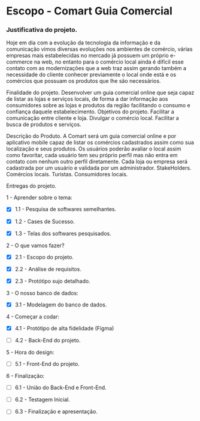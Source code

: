 # Escopo - Comart Guia Comercial

### Justificativa do projeto.
Hoje em dia com a evolução da tecnologia da informação e da comunicação vimos diversas evoluções nos ambientes de comércio, várias empresas mais estabelecidas no mercado já possuem um próprio e-commerce na web, no entanto para o comércio local ainda é difícil esse contato com as modernizações que a web traz assim gerando
também a necessidade do cliente conhecer previamente o local onde está e os comércios que possuam os produtos que lhe são necessários.


Finalidade do projeto.
	Desenvolver um guia comercial online que seja capaz de listar as lojas e serviços locais, de forma a dar informação aos consumidores sobre as lojas e produtos da região facilitando o consumo e confiança daquele estabelecimento.
Objetivos do projeto.
Facilitar a comunicação entre cliente e loja.
Divulgar o comércio local.
Facilitar a busca de produtos e serviços.


Descrição do Produto.
	A Comart será um guia comercial online e por aplicativo mobile capaz de listar os comércios cadastrados assim como sua localização e seus produtos.
	Os usuários poderão avaliar o local assim como favoritar, cada usuário tem seu próprio perfil mas não entra em contato com nenhum outro perfil diretamente.
	Cada loja ou empresa será cadastrada por um usuário e validada por um administrador.
StakeHolders.
Comércios locais.
Turistas.
Consumidores locais.


Entregas do projeto.

1 - Aprender sobre o tema:

- [X] 1.1 - Pesquisa de softwares semelhantes.
- [X] 1.2 - Cases de Sucesso.
- [X] 1.3 - Telas dos softwares pesquisados. 


2 - O que vamos fazer?

- [X] 2.1 - Escopo do projeto.
- [X] 2.2 - Análise de requisitos.
- [X] 2.3 - Protótipo sujo detalhado.


3 - O nosso banco de dados:
- [X] 3.1 - Modelagem do banco de dados.


4 - Começar a codar:
- [X] 4.1 - Protótipo de alta fidelidade (Figma)
- [ ] 4.2 - Back-End do projeto.


5 - Hora do design:
- [ ] 5.1 - Front-End do projeto.


6 - Finalização:
- [ ] 6.1 - União do Back-End e Front-End.
- [ ] 6.2 - Testagem Inicial.
- [ ] 6.3 - Finalização e apresentação.



